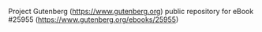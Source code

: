Project Gutenberg (https://www.gutenberg.org) public repository for eBook #25955 (https://www.gutenberg.org/ebooks/25955)
